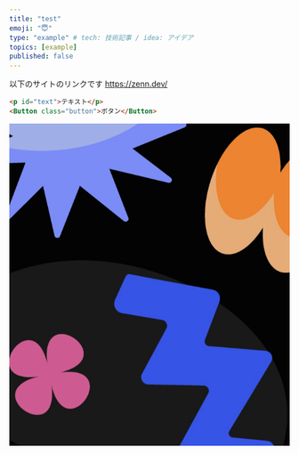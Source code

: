 ```yaml
---
title: "test"
emoji: "😇"
type: "example" # tech: 技術記事 / idea: アイデア
topics: [example]
published: false
---
```


以下のサイトのリンクです
https://zenn.dev/

```HTML
<p id="text">テキスト</p>
<Button class="button">ボタン</Button>
```

![](/images/articles/example/example.png)
